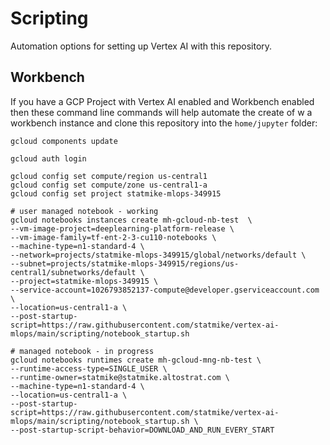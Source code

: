 # Scripting
Automation options for setting up Vertex AI with this repository.


## Workbench 
If you have a GCP Project with Vertex AI enabled and Workbench enabled then these command line commands will help automate the create of w a workbench instance and clone this repository into the `home/jupyter` folder:

```
gcloud components update

gcloud auth login

gcloud config set compute/region us-central1
gcloud config set compute/zone us-central1-a
gcloud config set project statmike-mlops-349915

# user managed notebook - working
gcloud notebooks instances create mh-gcloud-nb-test  \
--vm-image-project=deeplearning-platform-release \
--vm-image-family=tf-ent-2-3-cu110-notebooks \
--machine-type=n1-standard-4 \
--network=projects/statmike-mlops-349915/global/networks/default \
--subnet=projects/statmike-mlops-349915/regions/us-central1/subnetworks/default \
--project=statmike-mlops-349915 \
--service-account=1026793852137-compute@developer.gserviceaccount.com \
--location=us-central1-a \
--post-startup-script=https://raw.githubusercontent.com/statmike/vertex-ai-mlops/main/scripting/notebook_startup.sh

# managed notebook - in progress
gcloud notebooks runtimes create mh-gcloud-mng-nb-test \
--runtime-access-type=SINGLE_USER \
--runtime-owner=statmike@statmike.altostrat.com \
--machine-type=n1-standard-4 \
--location=us-central1-a \
--post-startup-script=https://raw.githubusercontent.com/statmike/vertex-ai-mlops/main/scripting/notebook_startup.sh \
--post-startup-script-behavior=DOWNLOAD_AND_RUN_EVERY_START


```